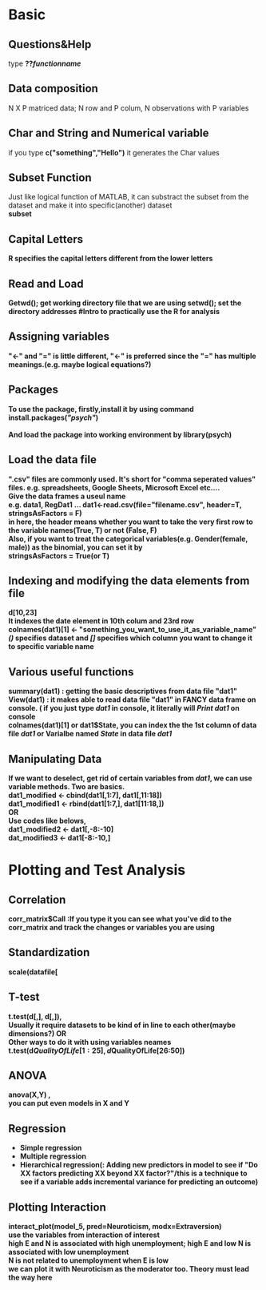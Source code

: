 # Basic
## Questions&Help
type <b>??_functionname_</b>
## Data composition
N X P matriced data; N row and P colum, N observations with P variables
## Char and String and Numerical variable
if you type <b>c("something","Hello")</b> it generates the Char values 
## Subset Function
Just like logical function of MATLAB, it can substract the subset from the dataset and make it into specific(another) dataset
</br><b>subset

## Capital Letters
R specifies the capital letters different from the lower letters
## Read and Load
<b>Getwd();</b> get working directory file that we are using
<b>setwd();</b> set the directory addresses
#Intro to practically use the R for analysis
## Assigning variables
"<-" and "=" is little different, "<-" is preferred since the "=" has multiple meanings.(e.g. maybe logical equations?)

## Packages
To use the package, firstly,install it by using command
<b>install.packages(_"psych"_)</b>
</br></br>And load the package into working environment by 
<b>library(psych)</b>
## Load the data file
".csv" files are commonly used. It's short for "comma seperated values" files. 
e.g. spreadsheets, Google Sheets, Microsoft Excel etc....
</br>Give the data frames a useul name </br>e.g. data1, RegDat1 ...
<b>dat1<-read.csv(file="filename.csv", header=T, stringsAsFactors = F)</b>
                       </br> in here, the header means whether you want to take the very first row to the variable names(True, T) or not (False, F)
</br> Also, if you want to treat the categorical variables(e.g. Gender(female, male)) as the binomial, you can set it by </br><b>stringsAsFactors = True(or T)</b>
<br>
## Indexing and modifying the data elements from file
<b>d[10,23]</b> <br> It indexes the date element in 10th colum and 23rd row
</br>colnames(dat1)[1] <- "something_you_want_to_use_it_as_variable_name"
</br>_()_ specifies dataset and _[]_ specifies which column you want to change it to specific variable name
## Various useful functions
<b>summary(dat1)</b> : getting the basic descriptives from data file "dat1"
</br> <b>View(dat1)</b> : it makes able to read data file "dat1" in FANCY data frame on console. ( if you just type _dat1_ in console, it literally will _Print dat1_ on console
</br>colnames(dat1)[1] or dat1$State, you can index the the 1st column of data file _dat1_ or Varialbe named _State_ in data file _dat1_
</br>
## Manipulating Data
If we want to deselect, get rid of certain variables from _dat1_, we can use variable methods. Two are basics.
</br><b>dat1_modified <- cbind(dat1[,1:7], dat1[,11:18])</b>
</br><b>dat1_modified1 <- rbind(dat1[1:7,], dat1[11:18,])</b>
</br>**OR**
</br> Use codes like belows,
</br><b>dat1_modified2 <- dat1[,-8:-10]</b>
  </br><b>dat_modified3 <- dat1[-8:-10,]</b>
  
# Plotting and Test Analysis
## Correlation
corr_matrix$Call :If you type it you can see what you've did to the corr_matrix and track the changes or variables you are using

## Standardization
scale(datafile[

## T-test
<b> t.test(d[,], d[,])</b>, </br> Usually it require datasets to be kind of in line to each other(maybe dimensions?)
**OR**
</br>Other ways to do it with using variables neames </br><b>t.test(d$QualityOfLife[1:25], d$QualityOfLife[26:50])</b>

## ANOVA
<b> anova(X,Y) </b>,</br> you can put even models in X and Y
## Regression
- Simple regression
- Multiple regression
- Hierarchical regression(: Adding new predictors in model to see if "Do XX factors predicting XX beyond XX factor?"/this is a technique to see if a variable adds incremental variance for predicting an outcome)

## Plotting Interaction
<b>interact_plot(model_5, pred=Neuroticism, modx=Extraversion)</b> </br>use the variables from interaction of interest
</br>high E and N is associated with high unemployment; high E and low N is associated with low unemployment
</br>N is not related to unemployment when E is low
</br>we can plot it with Neuroticism as the moderator too. Theory must lead the way here
